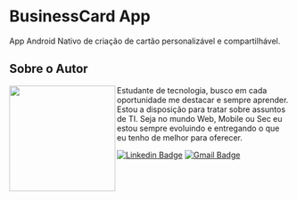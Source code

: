 # BusinessCard App
App Android Nativo de criação de cartão personalizável e compartilhável.
## Sobre o Autor
<img align="left" width="190" height="190" margin-right="150px" src="https://lh3.googleusercontent.com/gRaDFaqEZvZxaVrGlOic4adfQ8BibXfae_XdcAf2L6uvlnVJdZAnv4D7xv5rgt2XKz54wL_B9xQvIXPrzzYY_uYUjq6ET_do91Mu20oog9yseiTH8NsSYwOWOScVhgVI8pt4cwpLW62bkyIBxdyAzqJhVPVeLJ3uq5BLfw_d6arwuIn-B29b7gB7ZtMcgwXBhGkxw4tpezO5np1wMs5SRxhZqkXlPjqvQ_qTyv8xLF16LeW4QhppVDx5Yok4fgVmd2ez8izFPr5cERiwG1ldKYvQrM5cxBS6BwmeZV5hug0W1iCCoiy2ysXW2JMlLWXESXJT8SC0JdwJFK7eBEHEegBI2SmQLG92TsEyJ-jE1vLWgCw2i0m1Ll3z7m4uF6zBicewq4LueanZC2F-fmUaAjx2uSCVzfXje2zzcY0DBD--74ebLCPoZVIyKRUXY0VUyGTLdZNp151C6UJpEtfDhp-a1Lzh_N1dv3VSs8R1-aqqP0l1o0AChTbbkR_0udUjRbASVC_n4XEyZn-sIlXxB_9NVBiC4_fSR5j55QkJTFF8D7WTk2MmC30SAq01g5ohT_zUx-MrJPfm62NRLNzslvsYIx9X30B9xmmQytbodIEvxEaGha1YXGXv5GF_5PFaj8iLSF-VznCyiS8PwqskBymUIUwj9YabfPsTnoTjfK4wxDTEx6GMeKw630Xb519J-lhq1V5BWySnVbeyR5roWFHSKzK31V9gZcdGdQxOz8ar_Jp6hEeBsFcWxbZ6Q9mqyRcIFd9ptGcpQ6hV7gMM9ZttduA6GEYHDxxaWDZz4TzvhNRAVLs8p89QyjjeB2mOgp_FCrdVPDJeIRKW6WKx2QXN3NdYvUP2WEH70jt0Fw=s500-no?authuser=0"> Estudante de tecnologia, busco em cada oportunidade me destacar e sempre aprender. Estou a disposição para tratar sobre assuntos de TI. Seja no mundo Web, Mobile ou Sec eu estou sempre evoluindo e entregando o que eu tenho de melhor para oferecer.

[![Linkedin Badge](https://img.shields.io/badge/-Marcelo_Vieira-blue?style=flat-square&logo=Linkedin&logoColor=white&link=https://www.linkedin.com/in/marcelo-vieira-sousa/)](https://www.linkedin.com/in/marcelo-vieira-sousa/)  [![Gmail Badge](https://img.shields.io/badge/-marcelovieira.tec@gmail.com-c14438?style=flat-square&logo=Gmail&logoColor=white&link=mailto:marcelovieira.tec@gmail.com)](mailto:marcelovieira.tec@gmail.com)
